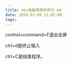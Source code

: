 ```yaml
---
title: mac电脑常用的命令.md
date: 2018-01-09 11:02:06
tags:
---
```


control+command+F退出全屏

ctrl+d是终止输入

ctrl+C是结束程序。
